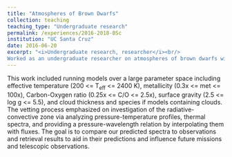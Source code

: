 ```yaml
---
title: "Atmospheres of Brown Dwarfs"
collection: teaching
teaching_type: "Undergraduate research"
permalink: /experiences/2016-2018-BSc
institution: "UC Santa Cruz"
date: 2016-06-20
excerpt: "<i>Undergraduate research, researcher</i><br/>
Worked as an undergraduate researcher on atmospheres of brown dwarfs with Prof. Jonathan Fortney."
---
```


This work included running models over a large parameter space including effective temperature (200 <= T<sub>eff</sub> <= 2400 K), metallicity (0.3x <= met <= 100x), Carbon-Oxygen ratio (0.25x <= C/O <= 2.5x), surface gravity (2.5 <= log g <= 5.5), and cloud thickness and species if models containing clouds. The vetting process emphasized on investigation of the radiative-convective zone via analyzing pressure-temperature profiles, thermal spectra, and providing a pressure-wavelength relation by interpolating them with fluxes. The goal is to compare our predicted spectra to observations and retrieval results to aid in their predictions and influence future missions and telescopic observations. 